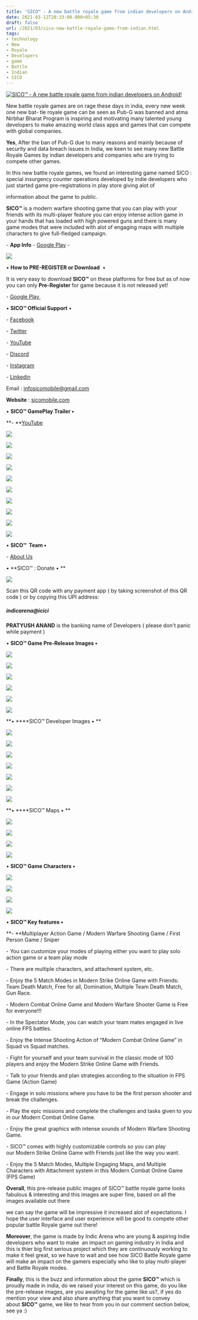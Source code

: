 ```yaml
---
title: 'SICO™ - A new battle royale game from indian developers on Android! '
date: 2021-03-12T20:33:00.000+05:30
draft: false
url: /2021/03/sico-new-battle-royale-game-from-indian.html
tags: 
- technology
- New
- Royale
- Developers
- game
- Battle
- Indian
- SICO
---
```


 [![SICO™ - A new battle royale game from indian developers on Android!](https://lh3.googleusercontent.com/-p9qTWsSDeig/YE93Jv_5SCI/AAAAAAAADio/wx0XF8nApb09wOnaMvn3oa0ltWpXbIsyACLcBGAsYHQ/s1600/1615820576073020-0.png "SICO™ - A new battle royale game from indian developers on Android!")](https://lh3.googleusercontent.com/-p9qTWsSDeig/YE93Jv_5SCI/AAAAAAAADio/wx0XF8nApb09wOnaMvn3oa0ltWpXbIsyACLcBGAsYHQ/s1600/1615820576073020-0.png) 

  

New battle royale games are on rage these days in india, every new week one new bat- tle royale game can be seen as Pub-G was banned and atma Nirbhar Bharat Program is inspiring and motivating many talented young developers to make amazing world class apps and games that can compete with global companies. 

  

**Yes**, After the ban of Pub-G due to many reasons and mainly because of security and data breach issues in India, we keen to see many new Battle Royale Games by indian developers and companies who are trying to compete other games.

  

In this new battle royale games, we found an interesting game named SICO : special insurgency counter operations developed by indie developers who just started game pre-registrations in play store giving alot of

information about the game to public. 

  

**SICO™** is a modern warfare shooting game that you can play with your friends with its multi-player feature you can enjoy intense action game in your hands that has loaded with high powered guns and there is many game modes that were included with alot of engaging maps with multiple characters to give full-fledged campaign. 

  

\- **App Info** - [Google Play](https://play.google.com/store/apps/details?id=com.indicarenasico.shooter) -  

  

 [![](https://lh3.googleusercontent.com/-qd9SEvtz8s8/YE93IG83fRI/AAAAAAAADik/evBObMnHGcQGjJg0l0mK4QWcCj3ZaTXZACLcBGAsYHQ/s1600/1615820567793184-1.png)](https://lh3.googleusercontent.com/-qd9SEvtz8s8/YE93IG83fRI/AAAAAAAADik/evBObMnHGcQGjJg0l0mK4QWcCj3ZaTXZACLcBGAsYHQ/s1600/1615820567793184-1.png) 

  

• **How to PRE-REGISTER or Download**  •

  

It is very easy to download **SICO™** on these platforms for free but as of now you can only **Pre-Register** for game because it is not released yet! 

  

\- [Google Play ](https://play.google.com/store/apps/details?id=com.indicarenasico.shooter)  

  

• **SICO™ Official Support** •

  

\- [Facebook](https://www.facebook.com/sicomobile/)

\- [Twitter](https://twitter.com/sicomobile?s=08)

\- [YouTube](https://youtu.be/RwseM-ZBdTQ)

\- [Discord](https://discord.gg/wFkp9wUz9F)

\- [Instagram](https://instagram.com/indicarena?igshid=srrkwzj48zvj)

\- [Linkedin](https://www.linkedin.com/company/indicarena)

  

Email : [infosicomobile@gmail.com](Mailto:infosicomobile@gmail.com)

**Website** : [sicomobile.com](http://sicomobile.com)  

  

• **SICO™ GamePlay Trailer •**

**\- **[YouTube](https://youtu.be/RwseM-ZBdTQ)

  

 [![](https://lh3.googleusercontent.com/-K03QfQOoOlQ/YFBDSDkPPzI/AAAAAAAADj0/b61puQwpvSs_PRJi1tf_diRtDBo3Q3w5wCLcBGAsYHQ/s1600/1615872831495868-0.png)](https://lh3.googleusercontent.com/-K03QfQOoOlQ/YFBDSDkPPzI/AAAAAAAADj0/b61puQwpvSs_PRJi1tf_diRtDBo3Q3w5wCLcBGAsYHQ/s1600/1615872831495868-0.png) 

  

 [![](https://lh3.googleusercontent.com/-uy3aXQCizXI/YFBDP0IK3YI/AAAAAAAADjs/c7Vk8bLz3PAI0vLfughx1jd_nQ4tHq5ugCLcBGAsYHQ/s1600/1615872822209011-1.png)](https://lh3.googleusercontent.com/-uy3aXQCizXI/YFBDP0IK3YI/AAAAAAAADjs/c7Vk8bLz3PAI0vLfughx1jd_nQ4tHq5ugCLcBGAsYHQ/s1600/1615872822209011-1.png) 

  

 [![](https://lh3.googleusercontent.com/-Tg4ThArERiw/YFBDNv8RTAI/AAAAAAAADjo/JmU2RIF0WOAhdkXfSBOzLHSzFz4N8WnLgCLcBGAsYHQ/s1600/1615872815889465-2.png)](https://lh3.googleusercontent.com/-Tg4ThArERiw/YFBDNv8RTAI/AAAAAAAADjo/JmU2RIF0WOAhdkXfSBOzLHSzFz4N8WnLgCLcBGAsYHQ/s1600/1615872815889465-2.png) 

  

 [![](https://lh3.googleusercontent.com/-RZN7ZD5RZ0w/YFBDLwZAXzI/AAAAAAAADjk/lNNnSYY6iZoGOgsYy7IWiqAEORPi1PgawCLcBGAsYHQ/s1600/1615872806723815-3.png)](https://lh3.googleusercontent.com/-RZN7ZD5RZ0w/YFBDLwZAXzI/AAAAAAAADjk/lNNnSYY6iZoGOgsYy7IWiqAEORPi1PgawCLcBGAsYHQ/s1600/1615872806723815-3.png) 

  

 [![](https://lh3.googleusercontent.com/-A6JnYAvjBUI/YFBDJiKN4CI/AAAAAAAADjg/o2EBcMoppck6L1hicyLeH7CEFbmVe5lxACLcBGAsYHQ/s1600/1615872797407080-4.png)](https://lh3.googleusercontent.com/-A6JnYAvjBUI/YFBDJiKN4CI/AAAAAAAADjg/o2EBcMoppck6L1hicyLeH7CEFbmVe5lxACLcBGAsYHQ/s1600/1615872797407080-4.png) 

  

 [![](https://lh3.googleusercontent.com/-bxanH6wEgMg/YFBDHCMEORI/AAAAAAAADjc/Pydl1aB7Os8kutQUGSqoM1p4qVNNJ-Y4QCLcBGAsYHQ/s1600/1615872790067505-5.png)](https://lh3.googleusercontent.com/-bxanH6wEgMg/YFBDHCMEORI/AAAAAAAADjc/Pydl1aB7Os8kutQUGSqoM1p4qVNNJ-Y4QCLcBGAsYHQ/s1600/1615872790067505-5.png) 

  

 [![](https://lh3.googleusercontent.com/-JlRitOX8MAA/YFBDFTlYMcI/AAAAAAAADjY/7K7KTqOlDicjJGTLwDNnxcNCLmOIxGepgCLcBGAsYHQ/s1600/1615872783479915-6.png)](https://lh3.googleusercontent.com/-JlRitOX8MAA/YFBDFTlYMcI/AAAAAAAADjY/7K7KTqOlDicjJGTLwDNnxcNCLmOIxGepgCLcBGAsYHQ/s1600/1615872783479915-6.png) 

  

 [![](https://lh3.googleusercontent.com/-YSCXlrXvE-I/YFBDD2wst2I/AAAAAAAADjU/YYB3Ett4Vwo797sp-Q2TgURiMzglf4aTACLcBGAsYHQ/s1600/1615872776334485-7.png)](https://lh3.googleusercontent.com/-YSCXlrXvE-I/YFBDD2wst2I/AAAAAAAADjU/YYB3Ett4Vwo797sp-Q2TgURiMzglf4aTACLcBGAsYHQ/s1600/1615872776334485-7.png) 

  

 [![](https://lh3.googleusercontent.com/-AIvwI5KfMBI/YFBDB_pM0CI/AAAAAAAADjQ/0Wy1fQRmJqw4hndXA-6zvr1uFv74Jqj-ACLcBGAsYHQ/s1600/1615872768818552-8.png)](https://lh3.googleusercontent.com/-AIvwI5KfMBI/YFBDB_pM0CI/AAAAAAAADjQ/0Wy1fQRmJqw4hndXA-6zvr1uFv74Jqj-ACLcBGAsYHQ/s1600/1615872768818552-8.png) 

  

 [![](https://lh3.googleusercontent.com/-K1vbRb1rNBw/YFBDANG8sLI/AAAAAAAADjM/sFO4wmLby5sj_5P-44ssAypFowY62bkNgCLcBGAsYHQ/s1600/1615872756430738-9.png)](https://lh3.googleusercontent.com/-K1vbRb1rNBw/YFBDANG8sLI/AAAAAAAADjM/sFO4wmLby5sj_5P-44ssAypFowY62bkNgCLcBGAsYHQ/s1600/1615872756430738-9.png) 

  

• **SICO™  Team •**

  

\- [About Us](https://indicarena.com/teams.html)

  

• **SICO™ : Donate • **

 **[![](https://lh3.googleusercontent.com/-dDGQSO-LEq8/YE93F_iRI-I/AAAAAAAADig/8JfJOHq0IpUbfpCAYc3_XA5SrKOVxRB7ACLcBGAsYHQ/s1600/1615820561066011-2.png)](https://lh3.googleusercontent.com/-dDGQSO-LEq8/YE93F_iRI-I/AAAAAAAADig/8JfJOHq0IpUbfpCAYc3_XA5SrKOVxRB7ACLcBGAsYHQ/s1600/1615820561066011-2.png)** 

Scan this QR code with any payment app ( by taking screenshot of this QR code ) or by copying this UPI address:   

##### indicarena@icici  

**PRATYUSH ANAND** is the banking name of Developers ( please don't panic while payment ) 

  

• **SICO™ Game Pre-Release Images •**  

 [![](https://lh3.googleusercontent.com/-oD_jVPwS-B4/YE93EOirNnI/AAAAAAAADic/r9hkIBsOfNICaHc6OD4Gt9pcwmV5pKdAQCLcBGAsYHQ/s1600/1615820554373113-3.png)](https://lh3.googleusercontent.com/-oD_jVPwS-B4/YE93EOirNnI/AAAAAAAADic/r9hkIBsOfNICaHc6OD4Gt9pcwmV5pKdAQCLcBGAsYHQ/s1600/1615820554373113-3.png) 

  

 [![](https://lh3.googleusercontent.com/-2M0hRbsco0s/YE93CoukfpI/AAAAAAAADiY/Hy1KPHmaLHYPTct-ymRHhxbKsXHrErCSwCLcBGAsYHQ/s1600/1615820547266617-4.png)](https://lh3.googleusercontent.com/-2M0hRbsco0s/YE93CoukfpI/AAAAAAAADiY/Hy1KPHmaLHYPTct-ymRHhxbKsXHrErCSwCLcBGAsYHQ/s1600/1615820547266617-4.png) 

  

 [![](https://lh3.googleusercontent.com/-jRj-MvtrlV4/YE93AzioTTI/AAAAAAAADiU/wSfe9QKuRUMozGviq6Zath2L49H1vBO9ACLcBGAsYHQ/s1600/1615820539856595-5.png)](https://lh3.googleusercontent.com/-jRj-MvtrlV4/YE93AzioTTI/AAAAAAAADiU/wSfe9QKuRUMozGviq6Zath2L49H1vBO9ACLcBGAsYHQ/s1600/1615820539856595-5.png) 

  

 [![](https://lh3.googleusercontent.com/-5PQ7Yj3q0Hw/YE92-zr6JVI/AAAAAAAADiM/nlT5f7wckvUbJ6MrgPWW8FjD_Ke8mOR6QCLcBGAsYHQ/s1600/1615820534669893-6.png)](https://lh3.googleusercontent.com/-5PQ7Yj3q0Hw/YE92-zr6JVI/AAAAAAAADiM/nlT5f7wckvUbJ6MrgPWW8FjD_Ke8mOR6QCLcBGAsYHQ/s1600/1615820534669893-6.png) 

  

 [![](https://lh3.googleusercontent.com/-gW3eQOJ0Y94/YE929pVGxdI/AAAAAAAADiE/TXaV4s9FxGo_w6ErZZTlTFE4nTaxR1HqACLcBGAsYHQ/s1600/1615820529809644-7.png)](https://lh3.googleusercontent.com/-gW3eQOJ0Y94/YE929pVGxdI/AAAAAAAADiE/TXaV4s9FxGo_w6ErZZTlTFE4nTaxR1HqACLcBGAsYHQ/s1600/1615820529809644-7.png) 

  

 [![](https://lh3.googleusercontent.com/-dOWOhUKHuF8/YE928QaV19I/AAAAAAAADiA/__HliojmvJUJ3zFSpXJFK5JotGxYcUbbQCLcBGAsYHQ/s1600/1615820524464828-8.png)](https://lh3.googleusercontent.com/-dOWOhUKHuF8/YE928QaV19I/AAAAAAAADiA/__HliojmvJUJ3zFSpXJFK5JotGxYcUbbQCLcBGAsYHQ/s1600/1615820524464828-8.png) 

  

**• ****SICO™ Developer Images • **

 **[![](https://lh3.googleusercontent.com/-KH42vBVK0j8/YE927Hcl03I/AAAAAAAADh8/l8mMqoE-IhsQiTLaGuL7c6yhCd03LWI2QCLcBGAsYHQ/s1600/1615820515712558-9.png)](https://lh3.googleusercontent.com/-KH42vBVK0j8/YE927Hcl03I/AAAAAAAADh8/l8mMqoE-IhsQiTLaGuL7c6yhCd03LWI2QCLcBGAsYHQ/s1600/1615820515712558-9.png)** 

 **[![](https://lh3.googleusercontent.com/-O_jrm6JDrdI/YE9249W6C_I/AAAAAAAADh0/g_4TnK23kfsVhJ8Uh5NnEm0609p-_SdNgCLcBGAsYHQ/s1600/1615820509174693-10.png)](https://lh3.googleusercontent.com/-O_jrm6JDrdI/YE9249W6C_I/AAAAAAAADh0/g_4TnK23kfsVhJ8Uh5NnEm0609p-_SdNgCLcBGAsYHQ/s1600/1615820509174693-10.png)** 

 [![](https://lh3.googleusercontent.com/-WjYjrjpCd_g/YE923BoXbvI/AAAAAAAADhw/oOIDml1TEa0WvcdTWAtbg4OnGXQccSwJgCLcBGAsYHQ/s1600/1615820501835803-11.png)](https://lh3.googleusercontent.com/-WjYjrjpCd_g/YE923BoXbvI/AAAAAAAADhw/oOIDml1TEa0WvcdTWAtbg4OnGXQccSwJgCLcBGAsYHQ/s1600/1615820501835803-11.png) 

  

 [![](https://lh3.googleusercontent.com/-loPOz8zUhGY/YE921VtGtII/AAAAAAAADhs/eIO-eJtPt6oP99l0YL-LFPx_DSvWLbEAgCLcBGAsYHQ/s1600/1615820490644275-12.png)](https://lh3.googleusercontent.com/-loPOz8zUhGY/YE921VtGtII/AAAAAAAADhs/eIO-eJtPt6oP99l0YL-LFPx_DSvWLbEAgCLcBGAsYHQ/s1600/1615820490644275-12.png) 

  

 [![](https://lh3.googleusercontent.com/-9wHHkhorG-A/YE92yaYpkeI/AAAAAAAADhg/vzN-5PqDKkIUovsQoPYYeoiBh5uPE_eYACLcBGAsYHQ/s1600/1615820483631552-13.png)](https://lh3.googleusercontent.com/-9wHHkhorG-A/YE92yaYpkeI/AAAAAAAADhg/vzN-5PqDKkIUovsQoPYYeoiBh5uPE_eYACLcBGAsYHQ/s1600/1615820483631552-13.png) 

  

 [![](https://lh3.googleusercontent.com/-bu32bhgQu8Q/YE92wvKHF2I/AAAAAAAADhc/TlYtll-lZJI_Tyx2PjIQXYSqerlIFIY5gCLcBGAsYHQ/s1600/1615820474118894-14.png)](https://lh3.googleusercontent.com/-bu32bhgQu8Q/YE92wvKHF2I/AAAAAAAADhc/TlYtll-lZJI_Tyx2PjIQXYSqerlIFIY5gCLcBGAsYHQ/s1600/1615820474118894-14.png) 

  

 [![](https://lh3.googleusercontent.com/-KjGdun5O0sY/YE92uXxAdcI/AAAAAAAADhY/-bORqTJRcGUq2JmGjk4DXa6-oDTYbDrowCLcBGAsYHQ/s1600/1615820457552708-15.png)](https://lh3.googleusercontent.com/-KjGdun5O0sY/YE92uXxAdcI/AAAAAAAADhY/-bORqTJRcGUq2JmGjk4DXa6-oDTYbDrowCLcBGAsYHQ/s1600/1615820457552708-15.png) 

  

  

**• ****SICO™ Maps • **

 **[![](https://lh3.googleusercontent.com/-FRrMI1uKgIo/YE92qRYItRI/AAAAAAAADhU/J8awKvm2cOcg38JqUCFopDj0rxhe1S5qgCLcBGAsYHQ/s1600/1615820452884807-16.png)](https://lh3.googleusercontent.com/-FRrMI1uKgIo/YE92qRYItRI/AAAAAAAADhU/J8awKvm2cOcg38JqUCFopDj0rxhe1S5qgCLcBGAsYHQ/s1600/1615820452884807-16.png)** 

 **[![](https://lh3.googleusercontent.com/-_mvZhztgse4/YE92pKzKwQI/AAAAAAAADhQ/nMkt75w0Yz0bGn0S8DWxLowAAuCurW6eQCLcBGAsYHQ/s1600/1615820447020646-17.png)](https://lh3.googleusercontent.com/-_mvZhztgse4/YE92pKzKwQI/AAAAAAAADhQ/nMkt75w0Yz0bGn0S8DWxLowAAuCurW6eQCLcBGAsYHQ/s1600/1615820447020646-17.png)** 

 [![](https://lh3.googleusercontent.com/-HPmEYZ0lN9k/YE92nh8vTWI/AAAAAAAADhM/OYWy9xGFg-42o5FmoO66ij1alZSu41ntwCLcBGAsYHQ/s1600/1615820443454119-18.png)](https://lh3.googleusercontent.com/-HPmEYZ0lN9k/YE92nh8vTWI/AAAAAAAADhM/OYWy9xGFg-42o5FmoO66ij1alZSu41ntwCLcBGAsYHQ/s1600/1615820443454119-18.png) 

  

 [![](https://lh3.googleusercontent.com/-0NNq4TZazG4/YE92mkEVBwI/AAAAAAAADhI/MQPEKkhrUyQIDi4qszkKD6jnuVKhz3DkACLcBGAsYHQ/s1600/1615820439382615-19.png)](https://lh3.googleusercontent.com/-0NNq4TZazG4/YE92mkEVBwI/AAAAAAAADhI/MQPEKkhrUyQIDi4qszkKD6jnuVKhz3DkACLcBGAsYHQ/s1600/1615820439382615-19.png) 

  

• **SICO™ Game Characters •**  

 **[![](https://lh3.googleusercontent.com/-GwBIDg5CtmE/YE92l8xWuAI/AAAAAAAADhE/feZ26DWbGnQo1fUZ4_JXZwgP6ZQsvQh2wCLcBGAsYHQ/s1600/1615820434370179-20.png)](https://lh3.googleusercontent.com/-GwBIDg5CtmE/YE92l8xWuAI/AAAAAAAADhE/feZ26DWbGnQo1fUZ4_JXZwgP6ZQsvQh2wCLcBGAsYHQ/s1600/1615820434370179-20.png)** 

 **[![](https://lh3.googleusercontent.com/-vEPd6a04lgA/YE92kY_l73I/AAAAAAAADhA/Gx942KhqRtgjpw5hFAF1cqZVedkl4SGMgCLcBGAsYHQ/s1600/1615820429242011-21.png)](https://lh3.googleusercontent.com/-vEPd6a04lgA/YE92kY_l73I/AAAAAAAADhA/Gx942KhqRtgjpw5hFAF1cqZVedkl4SGMgCLcBGAsYHQ/s1600/1615820429242011-21.png)** 

 **[![](https://lh3.googleusercontent.com/-2MkwZu7gyqk/YE92jJ2Wc0I/AAAAAAAADg4/PL7HbnGskRsFeTdW7gMeqMD_JuCtG17YQCLcBGAsYHQ/s1600/1615820368154815-22.png)](https://lh3.googleusercontent.com/-2MkwZu7gyqk/YE92jJ2Wc0I/AAAAAAAADg4/PL7HbnGskRsFeTdW7gMeqMD_JuCtG17YQCLcBGAsYHQ/s1600/1615820368154815-22.png)** 

 **[![](https://lh3.googleusercontent.com/-hKqqzbVPuwI/YE92T81S-MI/AAAAAAAADg0/8vd_c7AEm4QFEFXZV-0Ut0d9ngmT5bOjQCLcBGAsYHQ/s1600/1615820330486834-23.png)](https://lh3.googleusercontent.com/-hKqqzbVPuwI/YE92T81S-MI/AAAAAAAADg0/8vd_c7AEm4QFEFXZV-0Ut0d9ngmT5bOjQCLcBGAsYHQ/s1600/1615820330486834-23.png)** 

• **SICO™ Key features •**

**\- **Multiplayer Action Game / Modern Warfare Shooting Game / First Person Game / Sniper

  

\- You can customize your modes of playing either you want to play solo action game or a team play mode

  

\- There are multiple characters, and attachment system, etc.

  

\- Enjoy the 5 Match Modes in Modern Strike Online Game with Friends: Team Death Match, Free for all, Domination, Multiple Team Death Match, Gun Race. 

  

\- Modern Combat Online Game and Modern Warfare Shooter Game is Free for everyone!!!

  

\- In the Spectator Mode, you can watch your team mates engaged in live online FPS battles. 

  

\- Enjoy the Intense Shooting Action of “Modern Combat Online Game” in Squad vs Squad matches. 

  

\- Fight for yourself and your team survival in the classic mode of 100 players and enjoy the Modern Strike Online Game with Friends. 

  

\- Talk to your friends and plan strategies according to the situation in FPS Game (Action Game)

  

\- Engage in solo missions where you have to be the first person shooter and break the challenges. 

  

\- Play the epic missions and complete the challenges and tasks given to you in our Modern Combat Online Game. 

  

\- Enjoy the great graphics with intense sounds of Modern Warfare Shooting Game.

  

\- SICO™ comes with highly customizable controls so you can play our Modern Strike Online Game with Friends just like the way you want.

  

\- Enjoy the 5 Match Modes, Multiple Engaging Maps, and Multiple Characters with Attachment system in this Modern Combat Online Game (FPS Game)

  

**Overall**, this pre-release public images of SICO™ battle royale game looks fabulous & interesting and this images are super fine, based on all the images available out there

we can say the game will be impressive it increased alot of expectations. I hope the user interface and user experience will be good to compete other popular battle Royale game out there! 

  

**Moreover**, the game is made by Indic Arena who are young & aspiring Indie developers who want to make  an impact on gaming industry in India and this is thier big first serious project which they are continuously working to make it feel great, so we have to wait and see how SICO Battle Royale game will make an impact on the gamers especially who like to play multi-player and Battle Royale modes. 

  

**Finally**, this is the buzz and information about the game **SICO™** which is proudly made in india, do we raised your interest on this game, do you like the pre-release images, are you awaiting for the game like us?, if yes do mention your view and also share anything that you want to convey about **SICO™** game, we like to hear from you in our comment section below, see ya :)